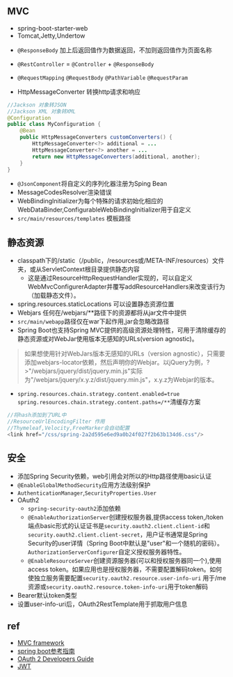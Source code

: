 ## MVC

+ spring-boot-starter-web
+ Tomcat,Jetty,Undertow
<!-- MVC -->
+ `@ResponseBody` 加上后返回值作为数据返回，不加则返回值作为页面名称
+ `@RestController` = `@Controller` + `@ResponseBody`
+ `@RequestMapping` `@RequestBody` `@PathVariable` `@RequestParam`

+ HttpMessageConverter 转换http请求和响应
```java
//Jackson 对象转JSON
//Jackson XML 对象转XML
@Configuration
public class MyConfiguration {
    @Bean
    public HttpMessageConverters customConverters() {
        HttpMessageConverter<?> additional = ...
        HttpMessageConverter<?> another = ...
        return new HttpMessageConverters(additional, another);
    }
}
```

+ `@JsonComponent`将自定义的序列化器注册为Sping Bean
+ MessageCodesResolver渲染错误
+ WebBindingInitializer为每个特殊的请求初始化相应的WebDataBinder,ConfigurableWebBindingInitializer用于自定义
+ `src/main/resources/templates` 模板路径

## 静态资源

+ classpath下的/static（/public，/resources或/META-INF/resources）文件夹，或从ServletContext根目录提供静态内容
    - 这是通过ResourceHttpRequestHandler实现的，可以自定义WebMvcConfigurerAdapter并覆写addResourceHandlers来改变该行为（加载静态文件）。
+ spring.resources.staticLocations 可以设置静态资源位置
+ Webjars 任何在/webjars/**路径下的资源都将从jar文件中提供
+ `src/main/webapp`路径仅在war下起作用,jar会忽略改路径
+ Spring Boot也支持Spring MVC提供的高级资源处理特性，可用于清除缓存的静态资源或对WebJar使用版本无感知的URLs(version agnostic)。
>如果想使用针对WebJars版本无感知的URLs（version agnostic），只需要添加webjars-locator依赖，然后声明你的Webjar。以jQuery为例，?>"/webjars/jquery/dist/jquery.min.js"实际为"/webjars/jquery/x.y.z/dist/jquery.min.js"，x.y.z为Webjar的版本。
+ `spring.resources.chain.strategy.content.enabled=true` `spring.resources.chain.strategy.content.paths=/**`清缓存方案
```java
//将hash添加到了URL中
//ResourceUrlEncodingFilter 作用
//Thymeleaf,Velocity,FreeMarker会自动配置
<link href="/css/spring-2a2d595e6ed9a0b24f027f2b63b134d6.css"/>
```

## 安全

+ 添加Spring Security依赖，web引用会对所以的Http路径使用basic认证
+ `@EnableGlobalMethodSecurity`应用方法级别保护
+ `AuthenticationManager`,`SecurityProperties.User`
+ OAuth2
    - `spring-security-oauth2`添加依赖
    - `@EnableAuthorizationServer`创建授权服务器,提供access token,/token端点basic形式的认证证书是`security.oauth2.client.client-id`和`security.oauth2.client.client-secret`，用户证书通常是Spring Security的user详情（Spring Boot中默认是"user"和一个随机的密码）。`AuthorizationServerConfigurer`自定义授权服务器特性。
    - `@EnableResourceServer`创建资源服务器(可以和授权服务器同一个),使用access token。如果应用也是授权服务器，不需要配置解码token。如何使独立服务需要配置`security.oauth2.resource.user-info-uri` 用于/me资源或`security.oauth2.resource.token-info-uri`用于token解码
+ Bearer默认token类型
+ 设置user-info-uri后，OAuth2RestTemplate用于抓取用户信息

## ref

+ [MVC framework](https://docs.spring.io/spring/docs/4.3.3.RELEASE/spring-framework-reference/htmlsingle/#mvc)
+ [spring boot参考指南](https://qbgbook.gitbooks.io/spring-boot-reference-guide-zh/IV.%20Spring%20Boot%20features/27.%20Developing%20web%20applications.html)
+ [OAuth 2 Developers Guide](http://projects.spring.io/spring-security-oauth/docs/oauth2.html)
+ [JWT](http://www.ruanyifeng.com/blog/2018/07/json_web_token-tutorial.html)